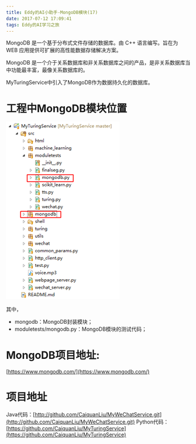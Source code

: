 ```yaml
---
title: Eddy的AI小助手-MongoDB模块(17)
date: 2017-07-12 17:09:41
tags: Eddy的AI学习之旅
---
```

MongoDB 是一个基于分布式文件存储的数据库。由 C++ 语言编写。旨在为 WEB 应用提供可扩展的高性能数据存储解决方案。

MongoDB 是一个介于关系数据库和非关系数据库之间的产品，是非关系数据库当中功能最丰富，最像关系数据库的。

MyTuringService中引入了MongoDB作为数据持久化的数据库。

# 工程中MongoDB模块位置

![MongoDB模块](Eddy的AI小助手-MongoDB模块-17/MongoDB模块.png)

其中，

* mongodb：MongoDB封装模块；
* moduletests/mongodb.py：MongoDB模块的测试代码；

# MongoDB项目地址:
[https://www.mongodb.com/](https://www.mongodb.com/)

# 项目地址
Java代码：[http://github.com/CaiquanLiu/MyWeChatService.git](http://github.com/CaiquanLiu/MyWeChatService.git)
Python代码：[https://github.com/CaiquanLiu/MyTuringService](https://github.com/CaiquanLiu/MyTuringService)
